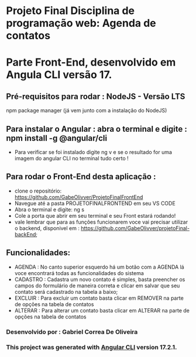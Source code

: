 # Projeto Final Disciplina de programação web: Agenda de contatos
# Parte Front-End, desenvolvido em Angula CLI versão 17.

## Pré-requisitos para rodar :  NodeJS - Versão LTS
 npm package manager (já vem junto com a instalação do NodeJS)

## Para instalar o Angular :  abra o terminal e digite : npm install -g @angular/cli
- Para verificar se foi instalado digite ng v e se o resultado for uma imagem do angular CLI no terminal tudo certo !

## Para rodar o Front-End desta aplicação :
- clone o repositório: https://github.com/GabeOlivver/ProjetoFinalFrontEnd
- Navegue até a pasta PROJETOFINALFRONTEND em seu VS CODE
- Abra o terminal e digite: ng s
- Cole a porta que abrir em seu terminal e seu Front estará rodando!
- vale lembrar que para as funções funcionarem voce vai precisar utilizar o backend,
    disponivel em : https://github.com/GabeOlivver/projetoFinal-backEnd;

## Funcionalidades:
- AGENDA : No canto superior esquerdo há um botão com a AGENDA lá voce encontrará todas as funcionalidades do sistema 
- CADASTRO : Cadastra um novo contato é simples, basta preencher os campos do formulário de maneira correta e clicar em 
    salvar que seu contato será cadastrado na tabela a baixo;
- EXCLUIR : Para excluir um contato basta clicar em REMOVER na parte de opções na tabela de contatos
- ALTERAR : Para alterar um contato basta clicar em ALTERAR na parte de opções na tabela de contatos

### Desenvolvido por : Gabriel Correa De Oliveira 
### This project was generated with [Angular CLI](https://github.com/angular/angular-cli) version 17.2.1.

